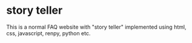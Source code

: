 # story teller
This is a normal FAQ website with "story teller" implemented using html, css, javascript, renpy, python etc.
